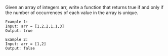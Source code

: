 Given an array of integers arr, write a function that returns true if and only if the number of occurrences of each value in the array is unique.

```
Example 1:
Input: arr = [1,2,2,1,1,3]
Output: true

Example 2:
Input: arr = [1,2]
Output: false

```